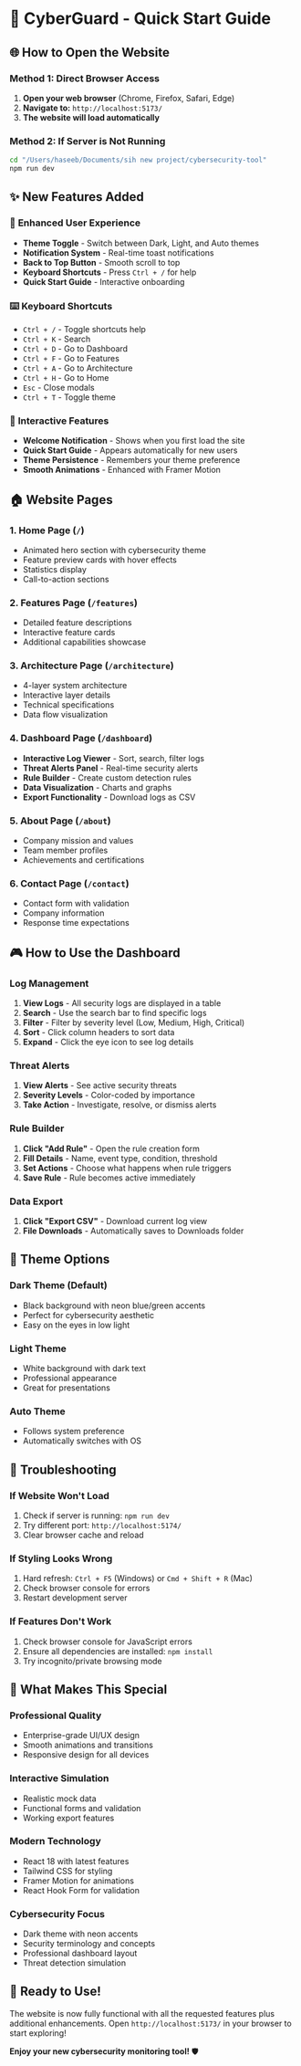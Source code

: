 # 🚀 CyberGuard - Quick Start Guide

## 🌐 **How to Open the Website**

### Method 1: Direct Browser Access
1. **Open your web browser** (Chrome, Firefox, Safari, Edge)
2. **Navigate to:** `http://localhost:5173/`
3. **The website will load automatically**

### Method 2: If Server is Not Running
```bash
cd "/Users/haseeb/Documents/sih new project/cybersecurity-tool"
npm run dev
```

## ✨ **New Features Added**

### 🎨 **Enhanced User Experience**
- **Theme Toggle** - Switch between Dark, Light, and Auto themes
- **Notification System** - Real-time toast notifications
- **Back to Top Button** - Smooth scroll to top
- **Keyboard Shortcuts** - Press `Ctrl + /` for help
- **Quick Start Guide** - Interactive onboarding

### ⌨️ **Keyboard Shortcuts**
- `Ctrl + /` - Toggle shortcuts help
- `Ctrl + K` - Search
- `Ctrl + D` - Go to Dashboard
- `Ctrl + F` - Go to Features
- `Ctrl + A` - Go to Architecture
- `Ctrl + H` - Go to Home
- `Esc` - Close modals
- `Ctrl + T` - Toggle theme

### 🎯 **Interactive Features**
- **Welcome Notification** - Shows when you first load the site
- **Quick Start Guide** - Appears automatically for new users
- **Theme Persistence** - Remembers your theme preference
- **Smooth Animations** - Enhanced with Framer Motion

## 🏠 **Website Pages**

### 1. **Home Page** (`/`)
- Animated hero section with cybersecurity theme
- Feature preview cards with hover effects
- Statistics display
- Call-to-action sections

### 2. **Features Page** (`/features`)
- Detailed feature descriptions
- Interactive feature cards
- Additional capabilities showcase

### 3. **Architecture Page** (`/architecture`)
- 4-layer system architecture
- Interactive layer details
- Technical specifications
- Data flow visualization

### 4. **Dashboard Page** (`/dashboard`)
- **Interactive Log Viewer** - Sort, search, filter logs
- **Threat Alerts Panel** - Real-time security alerts
- **Rule Builder** - Create custom detection rules
- **Data Visualization** - Charts and graphs
- **Export Functionality** - Download logs as CSV

### 5. **About Page** (`/about`)
- Company mission and values
- Team member profiles
- Achievements and certifications

### 6. **Contact Page** (`/contact`)
- Contact form with validation
- Company information
- Response time expectations

## 🎮 **How to Use the Dashboard**

### **Log Management**
1. **View Logs** - All security logs are displayed in a table
2. **Search** - Use the search bar to find specific logs
3. **Filter** - Filter by severity level (Low, Medium, High, Critical)
4. **Sort** - Click column headers to sort data
5. **Expand** - Click the eye icon to see log details

### **Threat Alerts**
1. **View Alerts** - See active security threats
2. **Severity Levels** - Color-coded by importance
3. **Take Action** - Investigate, resolve, or dismiss alerts

### **Rule Builder**
1. **Click "Add Rule"** - Open the rule creation form
2. **Fill Details** - Name, event type, condition, threshold
3. **Set Actions** - Choose what happens when rule triggers
4. **Save Rule** - Rule becomes active immediately

### **Data Export**
1. **Click "Export CSV"** - Download current log view
2. **File Downloads** - Automatically saves to Downloads folder

## 🎨 **Theme Options**

### **Dark Theme** (Default)
- Black background with neon blue/green accents
- Perfect for cybersecurity aesthetic
- Easy on the eyes in low light

### **Light Theme**
- White background with dark text
- Professional appearance
- Great for presentations

### **Auto Theme**
- Follows system preference
- Automatically switches with OS

## 🔧 **Troubleshooting**

### **If Website Won't Load**
1. Check if server is running: `npm run dev`
2. Try different port: `http://localhost:5174/`
3. Clear browser cache and reload

### **If Styling Looks Wrong**
1. Hard refresh: `Ctrl + F5` (Windows) or `Cmd + Shift + R` (Mac)
2. Check browser console for errors
3. Restart development server

### **If Features Don't Work**
1. Check browser console for JavaScript errors
2. Ensure all dependencies are installed: `npm install`
3. Try incognito/private browsing mode

## 🎉 **What Makes This Special**

### **Professional Quality**
- Enterprise-grade UI/UX design
- Smooth animations and transitions
- Responsive design for all devices

### **Interactive Simulation**
- Realistic mock data
- Functional forms and validation
- Working export features

### **Modern Technology**
- React 18 with latest features
- Tailwind CSS for styling
- Framer Motion for animations
- React Hook Form for validation

### **Cybersecurity Focus**
- Dark theme with neon accents
- Security terminology and concepts
- Professional dashboard layout
- Threat detection simulation

## 🚀 **Ready to Use!**

The website is now fully functional with all the requested features plus additional enhancements. Open `http://localhost:5173/` in your browser to start exploring!

**Enjoy your new cybersecurity monitoring tool!** 🛡️

